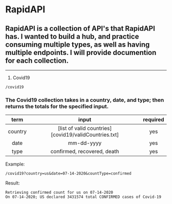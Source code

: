 # RapidAPI

## RapidAPI is a collection of API's that RapidAPI has.  I wanted to build a hub, and practice consuming multiple types, as well as having multiple endpoints.  I will provide documention for each collection.
---


1. Covid19

```
/covid19
```

### The Covid19 collection takes in a country, date, and type; then returns the totals for the specified input.
|term|input|required|
|:--:|:---:|:------:|
|country|[list of valid countries][covid19/validCountries.txt]|yes|
|date|mm-dd-yyyy|yes|
|type|confirmed, recovered, death|yes|

Example:

`/covid19?country=us&date=07-14-2020&countType=confirmed`

Result:

```
Retrieving confirmed count for us on 07-14-2020
On 07-14-2020; US declared 3431574 total CONFIRMED cases of Covid-19
```
